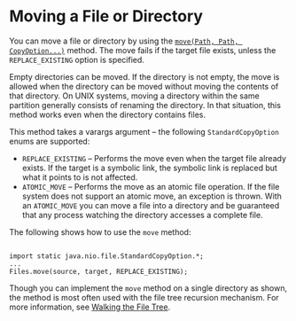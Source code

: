 
# Moving a File or Directory

You can move a file or directory by using the 
[`move(Path, Path, CopyOption...)`](https://docs.oracle.com/javase/8/docs/api/java/nio/file/Files.html#move-java.nio.file.Path-java.nio.file.Path-java.nio.file.CopyOption...-) method. The move fails if the target file exists, unless the `REPLACE_EXISTING` option is specified.

Empty directories can be moved. If the directory is not empty, the move is allowed when the directory can be moved without moving the contents of that directory. On UNIX systems, moving a directory within the same partition generally consists of renaming the directory. In that situation, this method works even when the directory contains files.

This method takes a varargs argument &#8211; the following `StandardCopyOption` enums are supported:

- `REPLACE_EXISTING` &#8211; Performs the move even when the target file already exists. If the target is a symbolic link, the symbolic link is replaced but what it points to is not affected.
- `ATOMIC_MOVE` &#8211; Performs the move as an atomic file operation. If the file system does not support an atomic move, an exception is thrown. With an `ATOMIC_MOVE` you can move a file into a directory and be guaranteed that any process watching the directory accesses a complete file.

The following shows how to use the `move` method:

```

import static java.nio.file.StandardCopyOption.*;
...
Files.move(source, target, REPLACE_EXISTING);

```

Though you can implement the `move` method on a single directory as shown, the method is most often used with the file tree recursion mechanism. For more information, see 
[Walking the File Tree](walk.html).
